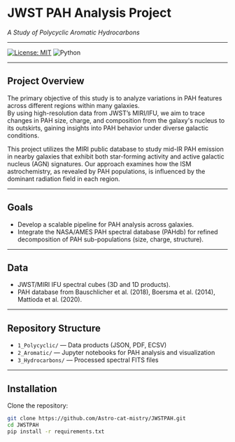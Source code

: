 # JWST PAH Analysis Project
_A Study of Polycyclic Aromatic Hydrocarbons_

---


[![License: MIT](https://img.shields.io/badge/License-MIT-yellow.svg)](./LICENSE)
![Python](https://img.shields.io/badge/python-3.9%2B-blue)

---

## Project Overview

The primary objective of this study is to analyze variations in PAH features across different regions within many galaxies.  
By using high-resolution data from JWST’s MIRI/IFU, we aim to trace changes in PAH size, charge, and composition from the galaxy's nucleus to its outskirts, gaining insights into PAH behavior under diverse galactic conditions.

This project utilizes the MIRI public database to study mid-IR PAH emission in nearby galaxies that exhibit both star-forming activity and active galactic nucleus (AGN) signatures. Our approach examines how the ISM astrochemistry, as revealed by PAH populations, is influenced by the dominant radiation field in each region.

---

## Goals

- Develop a scalable pipeline for PAH analysis across galaxies.
- Integrate the NASA/AMES PAH spectral database (PAHdb) for refined decomposition of PAH sub-populations (size, charge, structure).

---

## Data

- JWST/MIRI IFU spectral cubes (3D and 1D products).
- PAH database from Bauschlicher et al. (2018), Boersma et al. (2014), Mattioda et al. (2020).

---

## Repository Structure

- `1_Polycyclic/` — Data products (JSON, PDF, ECSV)
- `2_Aromatic/` — Jupyter notebooks for PAH analysis and visualization
- `3_Hydrocarbons/` — Processed spectral FITS files

---

## Installation

Clone the repository:
```bash
git clone https://github.com/Astro-cat-mistry/JWSTPAH.git
cd JWSTPAH
pip install -r requirements.txt
